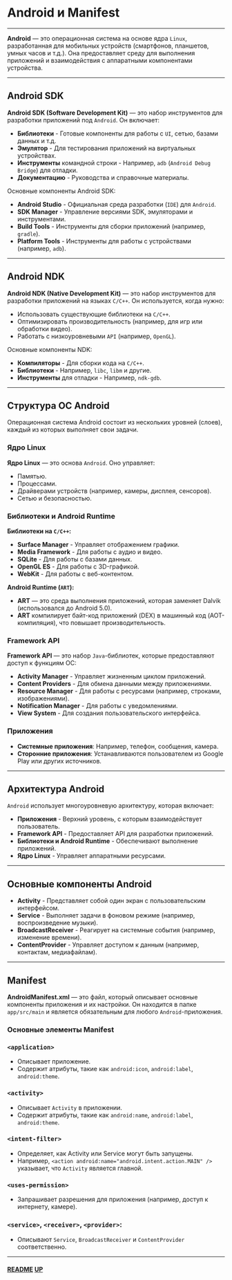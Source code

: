 # Android и Manifest
<a name="up"></a>

---

**Android** — это операционная система на основе ядра `Linux`, разработанная для мобильных устройств (смартфонов, планшетов, умных часов и т.д.). 
Она предоставляет среду для выполнения приложений и взаимодействия с аппаратными компонентами устройства.

---

## Android SDK

**Android SDK (Software Development Kit)** — это набор инструментов для разработки приложений под `Android`. Он включает:

- **Библиотеки** - Готовые компоненты для работы с `UI`, сетью, базами данных и т.д.
- **Эмулятор** - Для тестирования приложений на виртуальных устройствах.
- **Инструменты** командной строки - Например, `adb` (`Android Debug Bridge`) для отладки.
- **Документацию** - Руководства и справочные материалы.

Основные компоненты Android SDK:

- **Android Studio** - Официальная среда разработки (`IDE`) для `Android`.
- **SDK Manager** - Управление версиями SDK, эмуляторами и инструментами.
- **Build Tools** - Инструменты для сборки приложений (например, `gradle`).
- **Platform Tools** - Инструменты для работы с устройствами (например, `adb`).

---

## Android NDK

**Android NDK (Native Development Kit)** — это набор инструментов для разработки приложений на языках `C/C++`. Он используется, когда нужно:

- Использовать существующие библиотеки на `C/C++`.
- Оптимизировать производительность (например, для игр или обработки видео).
- Работать с низкоуровневыми `API` (например, `OpenGL`).

Основные компоненты NDK:

- **Компиляторы** - Для сборки кода на `C/C++`.
- **Библиотеки** - Например, `libc`, `libm` и другие.
- **Инструменты** для отладки - Например, `ndk-gdb`.

---

## Структура ОС Android

Операционная система Android состоит из нескольких уровней (слоев), каждый из которых выполняет свои задачи.

### Ядро Linux

**Ядро Linux** — это основа `Android`. Оно управляет:

- Памятью.
- Процессами.
- Драйверами устройств (например, камеры, дисплея, сенсоров).
- Сетью и безопасностью.

### Библиотеки и Android Runtime

**Библиотеки на `C/C++`:**

- **Surface Manager** - Управляет отображением графики.
- **Media Framework** - Для работы с аудио и видео.
- **SQLite** - Для работы с базами данных.
- **OpenGL ES** - Для работы с 3D-графикой.
- **WebKit** - Для работы с веб-контентом.

**Android Runtime (`ART`):**

- **ART** — это среда выполнения приложений, которая заменяет Dalvik (использовался до Android 5.0).
- **ART** компилирует байт-код приложений (DEX) в машинный код (AOT-компиляция), что повышает производительность.

### Framework API

**Framework API** — это набор `Java`-библиотек, которые предоставляют доступ к функциям ОС:

- **Activity Manager** - Управляет жизненным циклом приложений.
- **Content Providers** - Для обмена данными между приложениями.
- **Resource Manager** - Для работы с ресурсами (например, строками, изображениями).
- **Notification Manager** - Для работы с уведомлениями.
- **View System** - Для создания пользовательского интерфейса.

### Приложения

- **Системные приложения**: Например, телефон, сообщения, камера.
- **Сторонние приложения**: Устанавливаются пользователем из Google Play или других источников.

___

## Архитектура Android

`Android` использует многоуровневую архитектуру, которая включает:

- **Приложения** - Верхний уровень, с которым взаимодействует пользователь.
- **Framework API** - Предоставляет API для разработки приложений.
- **Библиотеки и Android Runtime** - Обеспечивают выполнение приложений.
- **Ядро Linux** - Управляет аппаратными ресурсами.

---

## Основные компоненты Android

- **Activity** - Представляет собой один экран с пользовательским интерфейсом.
- **Service** - Выполняет задачи в фоновом режиме (например, воспроизведение музыки).
- **BroadcastReceiver** - Реагирует на системные события (например, изменение времени).
- **ContentProvider** - Управляет доступом к данным (например, контактам, медиафайлам).

---

## Manifest

**AndroidManifest.xml** — это файл, который описывает основные компоненты приложения и их настройки. 
Он находится в папке `app/src/main` и является обязательным для любого `Android`-приложения.

### Основные элементы Manifest

### **`<application>`**

 - Описывает приложение.
 - Содержит атрибуты, такие как `android:icon`, `android:label`, `android:theme`.

### **`<activity>`** 

- Описывает `Activity` в приложении.
- Содержит атрибуты, такие как `android:name`, `android:label`, `android:theme`.

### **`<intent-filter>`** 

 - Определяет, как Activity или Service могут быть запущены. 
 - Например, `<action android:name="android.intent.action.MAIN" />` указывает, что `Activity` является главной.

### **`<uses-permission>`**
- Запрашивает разрешения для приложения (например, доступ к интернету, камере).

### **`<service>`**, **`<receiver>`**, **`<provider>`**:

- Описывают `Service`, `BroadcastReceiver` и `ContentProvider` соответственно.

---

#### [README](README.md) [UP](#up)
